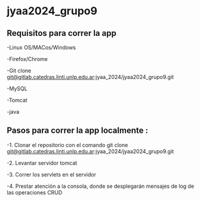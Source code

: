 # jyaa2024_grupo9



## Requisitos para correr la app

-Linux OS/MACos/Windows

-Firefox/Chrome

-Git clone git@gitlab.catedras.linti.unlp.edu.ar:jyaa_2024/jyaa2024_grupo9.git

-MySQL

-Tomcat 

-java 


## Pasos para correr la app localmente :

-1. Clonar el repositorio con el comando git clone git@gitlab.catedras.linti.unlp.edu.ar:jyaa_2024/jyaa2024_grupo9.git

-2. Levantar servidor tomcat 

-3. Correr los servlets en el servidor 

-4. Prestar atención a la consola, donde se desplegarán mensajes de log de las operaciones CRUD






